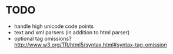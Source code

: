 TODO
====

* handle high unicode code points
* text and xml parsers (in addition to html parser)
* optional tag omissions? http://www.w3.org/TR/html5/syntax.html#syntax-tag-omission
